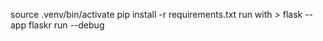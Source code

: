 source .venv/bin/activate
pip install -r requirements.txt
run with > flask --app flaskr run --debug

